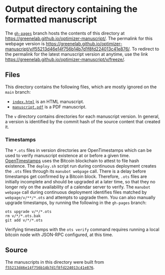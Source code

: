 # Output directory containing the formatted manuscript

The [`gh-pages`](https://github.com/greenelab/optimizer-manuscript/tree/gh-pages) branch hosts the contents of this directory at <https://greenelab.github.io/optimizer-manuscript/>.
The permalink for this webpage version is <https://greenelab.github.io/optimizer-manuscript/v/f55213d46e14f756b14b7d1f8fd224013c41e876/>.
To redirect to the permalink for the latest manuscript version at anytime, use the link <https://greenelab.github.io/optimizer-manuscript/v/freeze/>.

## Files

This directory contains the following files, which are mostly ignored on the `main` branch:

+ [`index.html`](index.html) is an HTML manuscript.
+ [`manuscript.pdf`](manuscript.pdf) is a PDF manuscript.

The `v` directory contains directories for each manuscript version.
In general, a version is identified by the commit hash of the source content that created it.

### Timestamps

The `*.ots` files in version directories are OpenTimestamps which can be used to verify manuscript existence at or before a given time.
[OpenTimestamps](https://opentimestamps.org/) uses the Bitcoin blockchain to attest to file hash existence.
The `deploy.sh` script run during continuous deployment creates the `.ots` files through its `manubot webpage` call.
There is a delay before timestamps get confirmed by a Bitcoin block.
Therefore, `.ots` files are initially incomplete and should be upgraded at a later time, so that they no longer rely on the availability of a calendar server to verify.
The `manubot webpage` call during continuous deployment identifies files matched by `webpage/v/**/*.ots` and attempts to upgrade them.
You can also manually upgrade timestamps, by running the following in the `gh-pages` branch:

```shell
ots upgrade v/*/*.ots
rm v/*/*.ots.bak
git add v/*/*.ots
```

Verifying timestamps with the `ots verify` command requires running a local bitcoin node with JSON-RPC configured, at this time.

## Source

The manuscripts in this directory were built from
[`f55213d46e14f756b14b7d1f8fd224013c41e876`](https://github.com/greenelab/optimizer-manuscript/commit/f55213d46e14f756b14b7d1f8fd224013c41e876).
